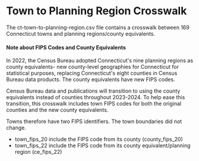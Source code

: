 # Town to Planning Region Crosswalk

The ct-town-to-planning-region.csv file contains a crosswalk between 169 Connecticut towns and planning regions/county equivalents.

#### Note about FIPS Codes and County Equivalents

In 2022, the Census Bureau adopted Connecticut's nine planning regions as county equivalents- new county-level geographies for Connecticut for statistical purposes, replacing Connecticut's eight counties in Census Bureau data products. The county equivalents have new FIPS codes. 

Census Bureau data and publications will transition to using the county equivalents instead of counties throughout 2023-2024. To help ease this transition, this crosswalk includes town FIPS codes for both the original counties and the new county equivalents. 

Towns therefore have two FIPS identifiers. The town boundaries did not change.
- town_fips_20 include the FIPS code from its county (county_fips_20)
- town_fips_22 include the FIPS code from its county equivalent/planning region (ce_fips_22)
